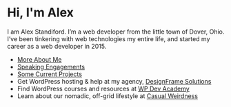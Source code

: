 # Hi, I'm Alex

I am Alex Standiford. I’m a web developer from the little town of Dover, Ohio. I’ve been tinkering with web	technologies my entire life, and started my career as a web developer in 2015.

* [More About Me](https://github.com/alexstandiford/alexstandiford/blob/main/about.md)
* [Speaking Engagements](https://github.com/alexstandiford/alexstandiford/blob/main/speaking.md)
* [Some Current Projects](https://github.com/alexstandiford/alexstandiford/blob/main/projects.md)
* Get WordPress hosting & help at my agency, [DesignFrame Solutions](https://www.designframesolutions.com/?ref=2)
* Find WordPress courses and resources at [WP Dev Academy](https://www.wpdev.academy)
* Learn about our nomadic, off-grid lifestyle at [Casual Weirdness](https://www.casualweirdness.life)